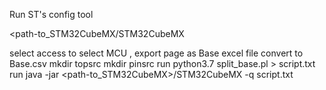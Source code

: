 Run ST's config tool

<path-to_STM32CubeMX/STM32CubeMX

select access to select MCU ,
export page as Base excel file
convert to Base.csv
mkdir topsrc
mkdir pinsrc
run python3.7 split_base.pl > script.txt
run java -jar <path-to_STM32CubeMX>/STM32CubeMX -q script.txt